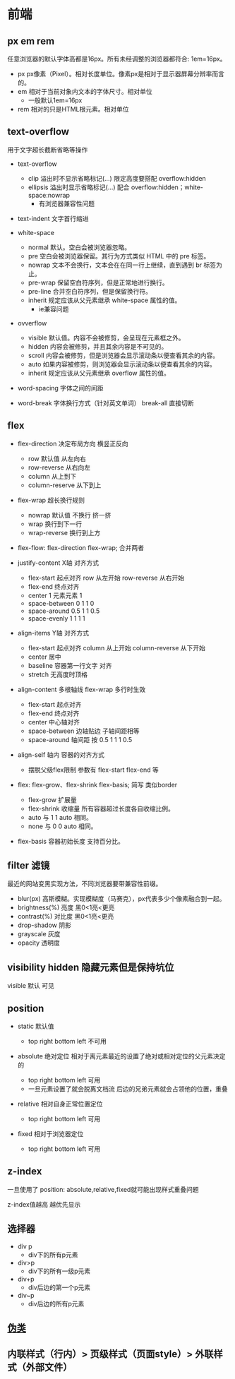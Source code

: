 # 前端

## px em rem

任意浏览器的默认字体高都是16px。所有未经调整的浏览器都符合: 1em=16px。

- px px像素（Pixel）。相对长度单位。像素px是相对于显示器屏幕分辨率而言的。
- em 相对于当前对象内文本的字体尺寸。相对单位
  - 一般默认1em=16px
- rem 相对的只是HTML根元素。相对单位

## text-overflow

用于文字超长截断省略等操作

- text-overflow
  - clip 溢出时不显示省略标记(...) 限定高度要搭配 overflow:hidden
  - ellipsis 溢出时显示省略标记(...) 配合 overflow:hidden；white-space:nowrap
    - 有浏览器兼容性问题
- text-indent 文字首行缩进


- white-space
  - normal 默认。空白会被浏览器忽略。
  - pre 空白会被浏览器保留。其行为方式类似 HTML 中的 pre 标签。
  - nowrap 文本不会换行，文本会在在同一行上继续，直到遇到 br 标签为止。
  - pre-wrap 保留空白符序列，但是正常地进行换行。
  - pre-line 合并空白符序列，但是保留换行符。
  - inherit 规定应该从父元素继承 white-space 属性的值。
    - ie兼容问题
- ovverflow
  - visible 默认值。内容不会被修剪，会呈现在元素框之外。
  - hidden 内容会被修剪，并且其余内容是不可见的。
  - scroll 内容会被修剪，但是浏览器会显示滚动条以便查看其余的内容。
  - auto 如果内容被修剪，则浏览器会显示滚动条以便查看其余的内容。
  - inherit 规定应该从父元素继承 overflow 属性的值。

- word-spacing 字体之间的间距

- word-break 字体换行方式（针对英文单词） break-all 直接切断

## flex

- flex-direction 决定布局方向 横竖正反向
  - row 默认值 从左向右
  - row-reverse 从右向左
  - column 从上到下
  - column-reserve 从下到上

- flex-wrap  超长换行规则
  - nowrap 默认值 不换行 挤一挤
  - wrap 换行到下一行
  - wrap-reverse 换行到上方

- flex-flow: flex-direction flex-wrap; 合并两者


- justify-content X轴 对齐方式
  - flex-start 起点对齐 row 从左开始 row-reverse 从右开始
  - flex-end 终点对齐
  - center 1 元素元素 1
  - space-between 0 1 1 0
  - space-around 0.5 1 1 0.5
  - space-evenly 1 1 1 1

- align-items Y轴 对齐方式
  - flex-start 起点对齐 column 从上开始 column-reverse 从下开始
  - center 居中
  - baseline  容器第一行文字 对齐
  - stretch 无高度时顶格

- align-content 多根轴线 flex-wrap 多行时生效
  - flex-start 起点对齐
  - flex-end 终点对齐
  - center 中心轴对齐
  - space-between 边轴贴边 子轴间距相等
  - space-around 轴间距 按 0.5 1 1 1 0.5

- align-self 轴内 容器的对齐方式
  - 摆脱父级flex限制 参数有 flex-start  flex-end 等

- flex: flex-grow、flex-shrink flex-basis; 简写 类似border
  - flex-grow 扩展量
  - flex-shrink 收缩量 所有容器超过长度各自收缩比例。
  - auto 与 1 1 auto 相同。
  - none 与 0 0 auto 相同。

- flex-basis 容器初始长度 支持百分比。

## filter 滤镜

最近的网站变黑实现方法，不同浏览器要带兼容性前缀。

- blur(px) 高斯模糊。实现模糊度（马赛克），px代表多少个像素融合到一起。
- brightness(%)	亮度 黑0<1亮<更亮
- contrast(%)	对比度 黑0<1亮<更亮
- drop-shadow 阴影
- grayscale 灰度
- opacity 透明度


## visibility hidden 隐藏元素但是保持坑位

visible 默认 可见

## position

- static 默认值
  - top right bottom left 不可用

- absolute 绝对定位 相对于离元素最近的设置了绝对或相对定位的父元素决定的
  - top right bottom left 可用
  - 一旦元素设置了就会脱离文档流 后边的兄弟元素就会占领他的位置，重叠

- relative 相对自身正常位置定位
  - top right bottom left 可用

- fixed 相对于浏览器定位
  - top right bottom left 可用

## z-index

一旦使用了 position: absolute,relative,fixed就可能出现样式重叠问题

z-index值越高 越优先显示

## 选择器

- div p
  - div下的所有p元素
- div>p
  - div下的所有一级p元素
- div+p
  - div后边的第一个p元素
- div~p
  - div后边的所有p元素

## [伪类](https://www.runoob.com/css/css-pseudo-classes.html)

## 内联样式（行内）> 页级样式（页面style）> 外联样式（外部文件）
